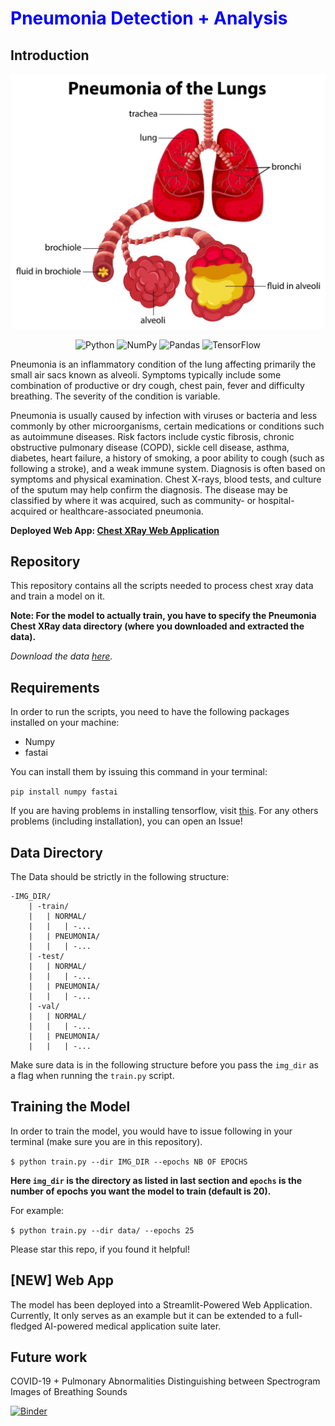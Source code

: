 <h1 style="color:blue">Pneumonia Detection + Analysis</h1>

## Introduction

![Pneumonia in Lungs](assets/chest_pnm.jpg)

<p align="center">
<img alt="Python" src="https://img.shields.io/badge/python%20-%2314354C.svg?&style=for-the-badge&logo=python&logoColor=white"/>

<img alt="NumPy" src="https://img.shields.io/badge/numpy%20-%23013243.svg?&style=for-the-badge&logo=numpy&logoColor=white" />

<img alt="Pandas" src="https://img.shields.io/badge/pandas%20-%23150458.svg?&style=for-the-badge&logo=pandas&logoColor=white" />

<img alt="TensorFlow" src="https://img.shields.io/badge/TensorFlow%20-%23FF6F00.svg?&style=for-the-badge&logo=TensorFlow&logoColor=white" />
</p>

Pneumonia is an inflammatory condition of the lung affecting primarily the small air sacs known as alveoli. Symptoms typically include some combination of productive or dry cough, chest pain, fever and difficulty breathing. The severity of the condition is variable.

Pneumonia is usually caused by infection with viruses or bacteria and less commonly by other microorganisms, certain medications or conditions such as autoimmune diseases. Risk factors include cystic fibrosis, chronic obstructive pulmonary disease (COPD), sickle cell disease, asthma, diabetes, heart failure, a history of smoking, a poor ability to cough (such as following a stroke), and a weak immune system. Diagnosis is often based on symptoms and physical examination. Chest X-rays, blood tests, and culture of the sputum may help confirm the diagnosis. The disease may be classified by where it was acquired, such as community- or hospital-acquired or healthcare-associated pneumonia.


**Deployed Web App: [Chest XRay Web Application](https://share.streamlit.io/heytanay/chest_xray_webapp/sharing/app.py)**

## Repository
This repository contains all the scripts needed to process chest xray data and train a model on it.

**Note: For the model to actually train, you have to specify the Pneumonia Chest XRay data directory (where you downloaded and extracted the data).**

*Download the data [here](https://www.kaggle.com/paultimothymooney/chest-xray-pneumonia/download).*

## Requirements

In order to run the scripts, you need to have the following packages installed on your machine:
- Numpy
- fastai

You can install them by issuing this command in your terminal:

```pip install numpy fastai```

If you are having problems in installing tensorflow, visit [this](https://www.youtube.com/watch?v=RgO8BBNGB8w).
For any others problems (including installation), you can open an Issue!

## Data Directory
The Data should be strictly in the following structure:

```
-IMG_DIR/
    | -train/
    |   | NORMAL/
    |   |   | -...
    |   | PNEUMONIA/
    |   |   | -...
    | -test/
    |   | NORMAL/
    |   |   | -...
    |   | PNEUMONIA/
    |   |   | -...
    | -val/
    |   | NORMAL/
    |   |   | -...
    |   | PNEUMONIA/
    |   |   | -...          
```

Make sure data is in the following structure before you pass the `img_dir` as a flag when running the `train.py` script.

## Training the Model
In order to train the model, you would have to issue following in your terminal (make sure you are in this repository).

`$ python train.py --dir IMG_DIR --epochs NB OF EPOCHS`

**Here `img_dir` is the directory as listed in last section and `epochs` is the number of epochs you want the model to train (default is 20).**

For example:

`$ python train.py --dir data/ --epochs 25`


Please star this repo, if you found it helpful!

## [NEW] Web App
The model has been deployed into a Streamlit-Powered Web Application. Currently, It only serves as an example but it can be extended to a full-fledged AI-powered medical application suite later.

## Future work
COVID-19 + Pulmonary Abnormalities
Distinguishing between Spectrogram Images of Breathing Sounds

[![Binder](https://mybinder.org/badge_logo.svg)](https://mybinder.org/v2/gh/Shreyz-max/Pneumonia-Detection/future_work?urlpath=%2Fvoila%2Frender%2Fpulmonary_abnormalities_app.ipynb)

